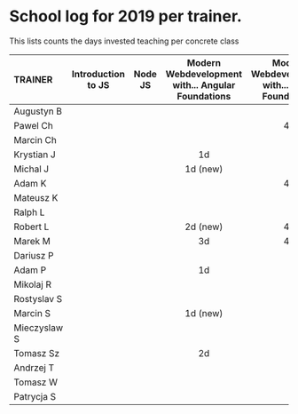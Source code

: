 # School log for 2019 per trainer.

This lists counts the days invested teaching per concrete class

| TRAINER      | Introduction to JS |       Node JS      | Modern Webdevelopment with... Angular Foundations | Modern Webdevelopment with... React Foundations | Angular Advanced   | React Advanced     |
| :----------- | :----------------: | :----------------: | :----------------:                                | :----------------:                              | :----------------: | :----------------: |
| Augustyn B   |                    |                    |                                                   |                                                 |                    |                    |
| Pawel Ch     |                    |                    |                                                   |                       4d                        |                    |                    |
| Marcin Ch    |                    |                    |                                                   |                                                 |                    |                    |
| Krystian J   |                    |                    |              1d                                   |                                                 |                    |                    |
| Michal J     |                    |                    |              1d (new)                             |                                                 |                    |                    |
| Adam K       |                    |                    |                                                   |                       4d                        |                    |                    |
| Mateusz K    |                    |                    |                                                   |                                                 |                    |                    |
| Ralph L      |                    |                    |                                                   |                                                 |                    |                    |
| Robert L     |                    |                    |               2d (new)                            |                4d                               |                    |                    |
| Marek M      |                    |                    |               3d                                  |                4d                               |                    |                    |
| Dariusz P    |                    |                    |                                                   |                                                 |                    |                    |
| Adam P       |                    |                    |              1d                                   |                                                 |                    |                    |
| Mikolaj R    |                    |                    |                                                   |                                                 |                    |                    |
| Rostyslav S  |                    |                    |                                                   |                                                 |                    |                    |
| Marcin S     |                    |                    |              1d (new)                             |                                                 |                    |                    |
| Mieczyslaw S |                    |                    |                                                   |                                                 |                    |                    |
| Tomasz Sz    |                    |                    |               2d                                  |                                                 |                    |                    |
| Andrzej T    |                    |                    |                                                   |                                                 |                    |                    |
| Tomasz W     |                    |                    |                                                   |                                                 |                    |                    |
| Patrycja S   |                    |                    |                                                   |                                                 |                    |                    |
